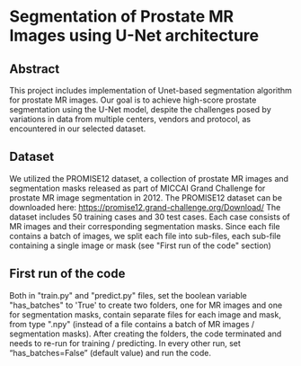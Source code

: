 # Segmentation of Prostate MR Images using U-Net architecture
## Abstract
This project includes implementation of Unet-based segmentation algorithm for prostate MR images.
Our goal is to achieve high-score prostate segmentation using the U-Net model,
despite the challenges posed by variations in data from multiple centers, vendors and protocol,
as encountered in our selected dataset.
## Dataset
We utilized the PROMISE12 dataset, a collection of prostate MR images and segmentation 
masks released as part of MICCAI Grand Challenge for prostate MR image segmentation 
in 2012. The PROMISE12 dataset can be downloaded here: https://promise12.grand-challenge.org/Download/
The dataset includes 50 training cases and 30 test cases. Each case consists of MR images
and their corresponding segmentation masks. Since each file contains a batch of images, we split each file into sub-files, each sub-file
containing a single image or mask (see "First run of the code" section)
## First run of the code
Both in "train.py" and "predict.py" files, set the boolean variable "has_batches" to 'True' 
to create two folders, one for MR images and one for segmentation masks, contain 
separate files for each image and mask, from type ".npy" (instead of a file contains a batch 
of MR images / segmentation masks). After creating the folders, the code terminated and 
needs to re-run for training / predicting.
In every other run, set “has_batches=False” (default value) and run the code.
